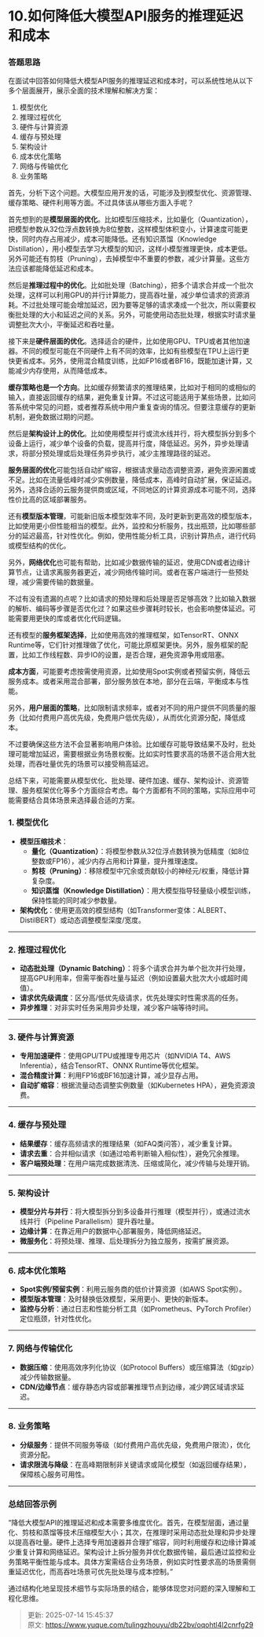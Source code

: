 # 10.如何降低大模型API服务的推理延迟和成本

### 答题思路
在面试中回答如何降低大模型API服务的推理延迟和成本时，可以系统性地从以下多个层面展开，展示全面的技术理解和解决方案：

1. 模型优化
2. 推理过程优化
3. 硬件与计算资源
4. 缓存与预处理
5. 架构设计
6. 成本优化策略
7. 网络与传输优化
8. 业务策略



首先，分析下这个问题。大模型应用开发的话，可能涉及到模型优化、资源管理、缓存策略、硬件利用等方面。不过具体该从哪些方面入手呢？

首先想到的是**模型层面的优化**。比如模型压缩技术，比如量化（Quantization），把模型参数从32位浮点数转换为8位整数，这样模型体积变小，计算速度可能更快，同时内存占用减少，成本可能降低。还有知识蒸馏（Knowledge Distillation），用小模型去学习大模型的知识，这样小模型推理更快，成本更低。另外可能还有剪枝（Pruning），去掉模型中不重要的参数，减少计算量。这些方法应该都能降低延迟和成本。

然后是**推理过程中的优化**。比如批处理（Batching），把多个请求合并成一个批次处理，这样可以利用GPU的并行计算能力，提高吞吐量，减少单位请求的资源消耗。不过批处理可能会增加延迟，因为要等足够的请求凑成一个批次，所以需要权衡批处理的大小和延迟之间的关系。另外，可能使用动态批处理，根据实时请求量调整批次大小，平衡延迟和吞吐量。

接下来是**硬件层面的优化**。选择适合的硬件，比如使用GPU、TPU或者其他加速器。不同的模型可能在不同硬件上有不同的效率，比如有些模型在TPU上运行更快更省成本。另外，使用混合精度训练，比如FP16或者BF16，既能加速计算，又能减少内存使用，从而降低成本。

**缓存策略也是一个方向**。比如缓存频繁请求的推理结果，比如对于相同的或相似的输入，直接返回缓存的结果，避免重复计算。不过这可能适用于某些场景，比如问答系统中常见的问题，或者推荐系统中用户重复查询的情况。但要注意缓存的更新机制，避免数据过期的问题。

然后是**架构设计上的优化**。比如使用模型并行或流水线并行，将大模型拆分到多个设备上运行，减少单个设备的负载，提高并行度，降低延迟。另外，异步处理请求，将部分预处理或后处理任务异步执行，减少主推理路径的延迟。

**服务层面的优化**可能包括自动扩缩容，根据请求量动态调整资源，避免资源闲置或不足。比如在流量低峰时减少实例数量，降低成本，高峰时自动扩展，保证延迟。另外，选择合适的云服务提供商或区域，不同地区的计算资源成本可能不同，选择性价比高的区域部署服务。

还有**模型版本管理**，可能新旧版本模型效率不同，及时更新到更高效的模型版本，比如使用更小但性能相当的模型。此外，监控和分析服务，找出瓶颈，比如哪些部分的延迟最高，针对性优化。例如，使用性能分析工具，识别计算热点，进行代码或模型结构的优化。

另外，**网络优化**也可能有帮助，比如减少数据传输的延迟，使用CDN或者边缘计算节点，让请求离服务器更近，减少网络传输时间。或者在客户端进行一些预处理，减少需要传输的数据量。

不过有没有遗漏的点呢？比如请求的预处理和后处理是否足够高效？比如输入数据的解析、编码等步骤是否优化过？如果这些步骤耗时较长，也会影响整体延迟。可能需要用更快的库或者优化代码逻辑。

还有模型的**服务框架选择**，比如使用高效的推理框架，如TensorRT、ONNX Runtime等，它们针对推理做了优化，可能比原框架更快。另外，服务框架的配置，比如工作线程数、异步IO的设置，是否合理，避免资源争用或阻塞。

**成本方面**，可能要考虑按需使用资源，比如使用Spot实例或者预留实例，降低云服务成本。或者采用混合部署，部分服务放在本地，部分在云端，平衡成本与性能。

另外，**用户层面的策略**，比如限制请求频率，或者对不同的用户提供不同质量的服务（比如付费用户高优先级，免费用户低优先级），从而优化资源分配，降低成本。

不过要确保这些方法不会显著影响用户体验。比如缓存可能导致结果不及时，批处理可能增加延迟，需要根据业务场景权衡。比如实时性要求高的场景不适合用大批处理，而吞吐量优先的场景可以接受稍高延迟。

总结下来，可能需要从模型优化、批处理、硬件加速、缓存、架构设计、资源管理、服务框架优化等多个方面综合考虑。每个方面都有不同的策略，实际应用中可能需要结合具体场景来选择最合适的方案。



### **1. 模型优化**
+ **模型压缩技术**：
    - **量化（Quantization）**：将模型参数从32位浮点数转换为低精度（如8位整数或FP16），减少内存占用和计算量，提升推理速度。
    - **剪枝（Pruning）**：移除模型中冗余或贡献较小的神经元/权重，降低计算复杂度。
    - **知识蒸馏（Knowledge Distillation）**：用大模型指导轻量级小模型训练，保持性能的同时减少参数量。
+ **架构优化**：使用更高效的模型结构（如Transformer变体：ALBERT、DistilBERT）或动态调整模型深度/宽度。

---

### **2. 推理过程优化**
+ **动态批处理（Dynamic Batching）**：将多个请求合并为单个批次并行处理，提高GPU利用率，但需平衡吞吐量与延迟（例如设置最大批次大小或超时阈值）。
+ **请求优先级调度**：区分高/低优先级请求，优先处理实时性需求高的任务。
+ **异步推理**：对非实时任务采用异步处理，减少客户端等待时间。

---

### **3. 硬件与计算资源**
+ **专用加速硬件**：使用GPU/TPU或推理专用芯片（如NVIDIA T4、AWS Inferentia），结合TensorRT、ONNX Runtime等优化框架。
+ **混合精度计算**：利用FP16或BF16加速计算，减少显存占用。
+ **自动扩缩容**：根据流量动态调整实例数量（如Kubernetes HPA），避免资源浪费。

---

### **4. 缓存与预处理**
+ **结果缓存**：缓存高频请求的推理结果（如FAQ类问答），减少重复计算。
+ **请求去重**：合并相似请求（如通过哈希判断输入相似性），避免冗余推理。
+ **客户端预处理**：在用户端完成数据清洗、压缩或简化，减少传输与处理开销。

---

### **5. 架构设计**
+ **模型分片与并行**：将大模型拆分到多设备并行推理（模型并行），或通过流水线并行（Pipeline Parallelism）提升吞吐量。
+ **边缘计算**：在靠近用户的数据中心部署服务，降低网络延迟。
+ **微服务化**：将预处理、推理、后处理拆分为独立服务，按需扩展资源。

---

### **6. 成本优化策略**
+ **Spot实例/预留实例**：利用云服务商的低价计算资源（如AWS Spot实例）。
+ **模型版本管理**：及时替换低效模型，采用更小、更快的新版本。
+ **监控与分析**：通过日志和性能分析工具（如Prometheus、PyTorch Profiler）定位瓶颈，针对性优化。

---

### **7. 网络与传输优化**
+ **数据压缩**：使用高效序列化协议（如Protocol Buffers）或压缩算法（如gzip）减少传输数据量。
+ **CDN/边缘节点**：缓存静态内容或部署推理节点到边缘，减少跨区域请求延迟。

---

### **8. 业务策略**
+ **分级服务**：提供不同服务等级（如付费用户高优先级，免费用户限流），优化资源分配。
+ **请求限流与降级**：在高峰期限制非关键请求或简化模型（如返回缓存结果），保障核心服务可用性。

---

### **总结回答示例**
“降低大模型API的推理延迟和成本需要多维度优化。首先，在模型层面，通过量化、剪枝和蒸馏等技术压缩模型大小；其次，在推理时采用动态批处理和异步处理以提高吞吐量。硬件上选择专用加速器并合理扩缩容，同时利用缓存和边缘计算减少重复计算和网络延迟。架构设计上拆分服务并优化数据传输，最后通过监控和业务策略平衡性能与成本。具体方案需结合业务场景，例如实时性要求高的场景需侧重延迟优化，而高吞吐场景可优先批处理与成本控制。”

通过结构化地呈现技术细节与实际场景的结合，能够体现您对问题的深入理解和工程化思维。



> 更新: 2025-07-14 15:45:37  
> 原文: <https://www.yuque.com/tulingzhouyu/db22bv/oqohtl4l2cnrfg29>